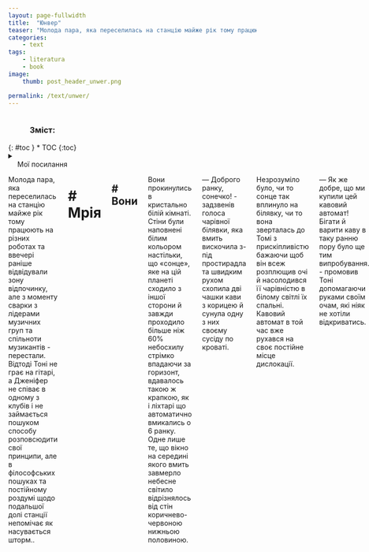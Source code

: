 ```yaml
---
layout: page-fullwidth
title:  "Юнвер"
teaser: "Молода пара, яка переселилась на станцію майже рік тому працюють на різних роботах та ввечері раніше відвідували..."
categories:
    - text
tags:
    - literatura
    - book
image:
    thumb: post_header_unwer.png

permalink: /text/unwer/
---
```


<!-- SIDEBAR -->

<div class="row">

<div class="medium-4 medium-push-8 columns" markdown="1">
<div class="panel radius" markdown="1">

<div align="center"><h3>Зміст:</h3></div>
{: #toc }
*  TOC
{:toc}


<details>
<summary><div align="center">Мої посилання</div></summary>
<div align="center">
<p><a href="https://dmytrohoi.github.io/"><img style="vertical-align: sub !important;" src="https://dmytrohoi.github.io/images/social/st.png"></a> <a href="https://fb.com/dmytro.hoi"><img style="vertical-align: sub !important;" src="https://dmytrohoi.github.io/images/social/fb.png"></a><a href="https://github.com/dmytrohoi"  ><img style="vertical-align: sub !important;" src="https://dmytrohoi.github.io/images/social/gh.png"></a><a href="https://twitter.com/criticoffer"  ><img style="vertical-align: sub !important;" src="https://dmytrohoi.github.io/images/social/tw.png"></a></p>
<p><a href="https://dmytrohoi.github.io/cv"  ><img style="vertical-align: sub !important;" src="https://dmytrohoi.github.io/images/social/cv.png"></a> <a href="https://www.linkedin.com/in/dmytrohoi"  ><img style="vertical-align: sub !important;" src="https://dmytrohoi.github.io/images/social/li.png"></a><a href="https://instagram.com/dmhoi78"  ><img style="vertical-align: sub !important;" src="https://dmytrohoi.github.io/images/social/insta.png"></a><a href="https://youtube.com/channel/UCOOftc_XjycxIsDbWsoBFtA"  ><img style="vertical-align: sub !important;" src="https://dmytrohoi.github.io/images/social/yt.png"></a></p>
</div>

<div align="center"><i>Більше дописів на Facebook та в Twitter..</i></div>

</div>
</details>

</div>
</div>

<!-- CONTENT -->
<div class="medium-8 medium-pull-4 columns" markdown="1">

Молода пара, яка переселилась на станцію майже рік тому працюють на різних роботах та ввечері раніше відвідували зону відпочинку, але з моменту сварки з лідерами музичних груп та спільноти музикантів - перестали. Відтоді Тоні не грає на гітарі, а Дженіфер не співає в одному з клубів і не займається пошуком способу розповсюдити свої принципи, але в філософських пошуках та постійному роздумі щодо подальшої долі станції непомічає як насувається шторм..
<!--more-->

# \# Мрія

## \# Вони

Вони прокинулись в кристально білій кімнаті. Стіни були наповнені білим кольором настільки, що «сонце», яке на цій планеті сходило з іншої сторони й завжди проходило більше ніж 60% небосхилу стрімко впадаючи за горизонт, вдавалось такою ж крапкою, як і ліхтарі що автоматично вмикались о 6 ранку. Одне лише те, що вікно на середині якого вмить завмерло небесне світило відрізнялось від стін коричнево-червоною нижньою половиною.

— Доброго ранку, сонечко! - задзвенів голоса чарівної білявки, яка вмить вискочила з-під простирадла та швидким рухом схопила дві чашки кави з корицею й сунула одну з них своєму сусіду по кроваті.

Незрозуміло було, чи то сонце так вплинуло на білявку, чи то вона зверталась до Томі з прискіпливістю бажаючи щоб він всеж розплющив очі й насолодився її чарівністю в білому світлі їх спальні. Кавовий автомат в той час вже рухався на своє постійне місце дислокації.

— Як же добре, що ми купили цей кавовий автомат! Бігати й варити каву в таку ранню пору було ще тим випробування. - промовив Тоні допомагаючи руками своїм очам, які ніяк не хотіли відкриватись.

— Сонечко, таке відчуття, що ти кожен день бігав й робив нам каву! - сміючись й трохи з тцькуванням промовила дівчина милуючись пейзажом у вікні.
— Ой, все! Джей. Джееей. Зізнавайся, тобі ж це подобалося? - спитав він попиваючи свіжозварену каву та дивлячись на Дженніфер своїм коронним поглядом.
— Подобалось - відповіла та, й вдаючи з себе ображену через кілька секунд вже вдоволено посміхнулась й додала, - Але коли це роблять за мене, мені більше подобається.

Так починався ще один «день» на новій для людства планеті. Хоча з самим словом «новій» можна ще довго сперечатися.

В цьому місці люди поселились більш ніж 15 років тому, але такий, здавалося б, короткий термін не дуже завадив намірам земної молоді с кожним роком все більше і більше заселяти цю планету. Цивільні лінії, за попереднім проходженням «Допуску всесвітнього рівню №2759», саме так офіційно іменується процедура дозволу на переліт в один кінець до станції «Юнвер», запустили всього п'ять років тому. За цей час станція, яка налічувала 876 мешканців на момент прийняття рішення про дозвіл на цивільні польоти в один кінець, збільшилась до 3654 пасажирів та збільшила об'єм своєї площі у 5 раз.

ПараТоні та Дженніфер Лойд переселились в «Юнвер» майже рік тому. Здібний хлопчина 23 років, який на землі працював у дослідному інституті робототехніки, влаштувався керівником группою будівельних роботів які реалізують проект нових районів станції. Така робота тут потрібна, адже кожен другий тиждень місяця на цій планеті стає, щонайменше, на 1% людяніше, і це невзираючи на постійних туристів та науковців усіх мастей. Супутниця Тоні була молодша від нього на два роки й на землі допомогала людям «літати», а в новому «місті» працює тренером з спортивної гімнастики та танців. Насправді, «літали» під її керівництвом лише на батуті, й максимум вверх ногами, але це був лише шанс знайти місце для головних тренувань - гімнастики та танців.

Тож, поки ми тут розглядали наших героїв та їх нове місце проживання, не хвилюйтеся я потім розкажу вам детальніше про цей «оазис» посеред холодного космосу сусідньої від вас галактики, парочка вже вдягнулась й вибігла на вулицю.

Вулицею це місце назвати важко, але 5 гектарів поверхні планети треба було об'днати в систему, то ж тонелі, які було прокладено під поверхнею та в саме серце станції «Юнвер», було прийнято називати вулицею. Так, поспішаючи до дверей «шлюбки» наші герої встигли 12 разів поздороватись з мешканцями сусідніх квартир-кейсів та два рази зупинитись щоб стримати невгомонний сміх. Ці чотириста метрів здавались для них цілою вічністю, навіть враховуючи те, що так починався кожен їх ранок.

Сівши в капсули шлюбок, кабіни «вакуумного метрополітену» що використовуються як основний вид транспорту на станції, й в останню мить до закриття автоматичних дверей розірвавши поцілунок наша пара роз'їхалась по роботам.

##  \# Колоністи

Що робити та як прожити майже 3 тисячам молодикам на поверхні та під поверхнею далекої планети? Так-так, більшість проживаючих - молоді люди і більшість споруд знаходяться нижче рівня 0 на «Юнвері». Це ж не означає, що тут не цікаво?

Добре, добре.. Розкажу.

Отже, десять років вчені досліджували цю планету найдієвішим для науки методом - емпіричним, та зрозуміли, що реальної цінності окрім більшої в 3 рази площі поверхні планети відносно Землі та унікальних умов на ній, в тому числі й «земної» гравітації, у «Юнвера» немає. В цей момент світ видихнув й почав тішити себе тим, що на якій-небудь іншій планеті обов'язково щось знайдуть. Казати наскільки це марні сподівання, я думаю не треба. Розумієте самі.

Але молоді такі умови сподобались. Тут і розвиток, і весь контент та товар який є в світі, майже безкоштовно, й лише ціною того, що ти покращуєш умови проживання вчених. Вчені, зрештою, ще не втратили надію на те, що щось корисне в цій планеті всеж є. Так і живуть: молодь в пошуках себе вирушає з переповненої Землі на станцію «Юнвер» де допомагає розвитку колонії, підтримці життя вчених та паралельно розвивається духовно й творчо. Кожен вечір, коли робота завершується, місцеві творчі хаби набиваються доповна музикантами, письменниками та творцями всіх різновидів. За п'ять років з-під пера колоністів вийшло більш ніж дві сотні світових бестселерів, пів сотні «золотих» альбомів та чверть найкассовіших, за цей період, кінострічок.

Цьому явищу є логічне пояснення, і це ви зрозумієте далі.




-----

## Пости з тегом "Книга"
{: .t60 }
{% include list-posts tag='book' %}

</div>
